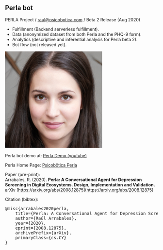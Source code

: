 ## Perla bot
PERLA Project / raul@psicobotica.com / Beta 2 Release (Aug 2020)

- Fulfillment (Backend serverless fulfillment).
- Data (anonymized dataset from both Perla and the PHQ-9 form). 
- Analytics (descriptive and inferential analysis for Perla beta 2). 
- Bot flow (not released yet).

![Perla's face](Perla_320.png)

Perla bot demo at: [Perla Demo (youtube)](https://www.youtube.com/watch?v=1ph-8UHc2IM)

Perla Home Page: [Psicobōtica Perla](https://www.psicobotica.com/productos/psicologia-clinica/psicobotica-perla/)

Paper (pre-print):<br>
Arrabales, R. (2020). **Perla: A Conversational Agent for Depression Screening in Digital Ecosystems. Design, Implementation and Validation.**
arXiv [https://arxiv.org/abs/2008.12875](https://arxiv.org/abs/2008.12875)


Citation (bibtex): 
<pre>
@misc{arrabales2020perla,
    title={Perla: A Conversational Agent for Depression Screening in Digital Ecosystems. Design, Implementation and Validation},
    author={Raúl Arrabales},
    year={2020},
    eprint={2008.12875},
    archivePrefix={arXiv},
    primaryClass={cs.CY}
}
</pre>

